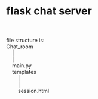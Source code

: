 # flask chat server
<br>
<br>file structure is:
<br>Chat_room
<br>&nbsp;&nbsp;&nbsp;&nbsp|
<br>&nbsp;&nbsp;&nbsp;&nbsp|
<br>&nbsp;&nbsp;&nbsp;&nbspmain.py
<br>&nbsp;&nbsp;&nbsp;&nbsptemplates
<br>&nbsp;&nbsp;&nbsp;&nbsp&nbsp;&nbsp;&nbsp;&nbsp|
<br>&nbsp;&nbsp;&nbsp;&nbsp&nbsp;&nbsp;&nbsp;&nbsp|
<br>&nbsp;&nbsp;&nbsp;&nbsp&nbsp;&nbsp;&nbsp;&nbspsession.html
